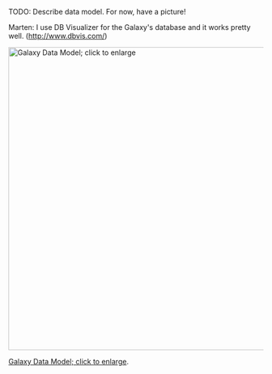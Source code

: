 <slot name="/admin/linkbox" />
<slot name="/develop/linkbox" />

TODO: Describe data model.  For now, have a picture!

Marten: I use DB Visualizer for the Galaxy's database and it works pretty well. (http://www.dbvis.com/)

<div class='center'>
<a href='/src/admin/internals/data-model/galaxy_schema.png'><img src="/src/admin/internals/data-model/galaxy_schema.png" alt="Galaxy Data Model; click to enlarge" width="600" /></a>

[Galaxy Data Model; click to enlarge](/src/admin/internals/data-model/galaxy_schema.png).
</div>
